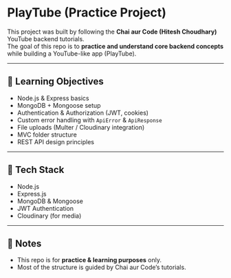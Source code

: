 # PlayTube (Practice Project)

This project was built by following the **Chai aur Code (Hitesh Choudhary)** YouTube backend tutorials.  
The goal of this repo is to **practice and understand core backend concepts** while building a YouTube-like app (PlayTube).

---

## 🎯 Learning Objectives
- Node.js & Express basics
- MongoDB + Mongoose setup
- Authentication & Authorization (JWT, cookies)
- Custom error handling with `ApiError` & `ApiResponse`
- File uploads (Multer / Cloudinary integration)
- MVC folder structure
- REST API design principles

---

## 🚀 Tech Stack
- Node.js
- Express.js
- MongoDB & Mongoose
- JWT Authentication
- Cloudinary (for media)

---

## 📌 Notes
- This repo is for **practice & learning purposes** only.
- Most of the structure is guided by Chai aur Code’s tutorials.
